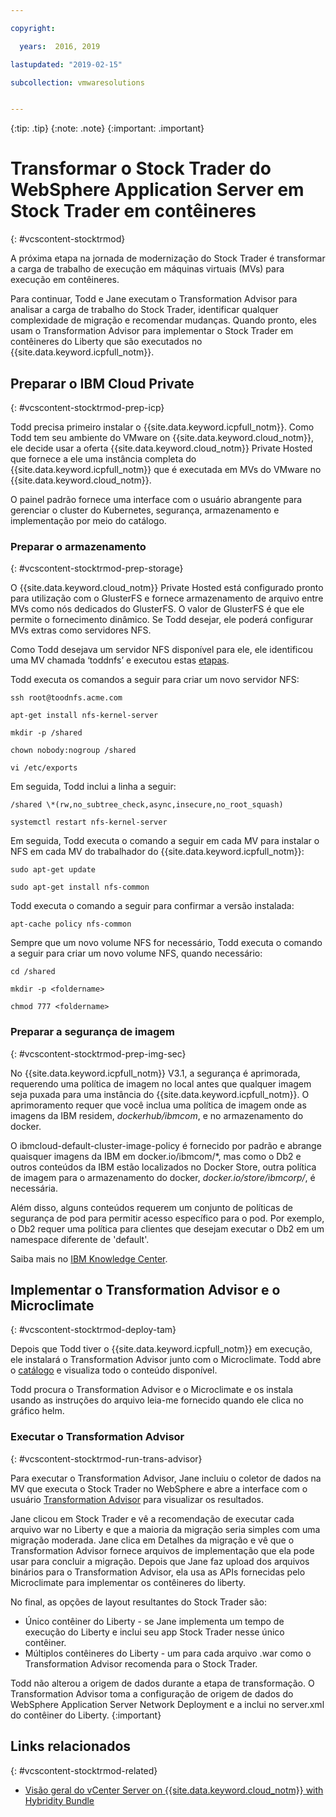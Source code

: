 ```yaml
---

copyright:

  years:  2016, 2019

lastupdated: "2019-02-15"

subcollection: vmwaresolutions


---
```


{:tip: .tip}
{:note: .note}
{:important: .important}

# Transformar o Stock Trader do WebSphere Application Server em Stock Trader em contêineres
{: #vcscontent-stocktrmod}

A próxima etapa na jornada de modernização do Stock Trader é transformar a carga de trabalho de execução em máquinas virtuais (MVs) para execução em contêineres.

Para continuar, Todd e Jane executam o Transformation Advisor para analisar a carga de trabalho do Stock Trader, identificar qualquer complexidade de migração e recomendar mudanças. Quando pronto, eles usam o Transformation Advisor para implementar o Stock Trader em contêineres do Liberty que são executados no {{site.data.keyword.icpfull_notm}}.

## Preparar o IBM Cloud Private
{: #vcscontent-stocktrmod-prep-icp}

Todd precisa primeiro instalar o  {{site.data.keyword.icpfull_notm}}. Como Todd tem seu ambiente do VMware on {{site.data.keyword.cloud_notm}}, ele decide usar a oferta {{site.data.keyword.cloud_notm}} Private Hosted que fornece a ele uma instância completa do {{site.data.keyword.icpfull_notm}} que é executada em MVs do VMware no {{site.data.keyword.cloud_notm}}.

O painel padrão fornece uma interface com o usuário abrangente para gerenciar o cluster do Kubernetes, segurança, armazenamento e implementação por meio do catálogo.

### Preparar o armazenamento
{: #vcscontent-stocktrmod-prep-storage}

O {{site.data.keyword.cloud_notm}} Private Hosted está configurado pronto para utilização com o GlusterFS e fornece armazenamento de arquivo entre MVs como nós dedicados do GlusterFS. O valor de GlusterFS é que ele permite o fornecimento dinâmico. Se Todd desejar, ele poderá configurar MVs extras como servidores NFS.

Como Todd desejava um servidor NFS disponível para ele, ele identificou uma MV chamada ‘toddnfs’ e executou estas
[etapas](https://help.ubuntu.com/community/SettingUpNFSHowTo).

Todd executa os comandos a seguir para criar um novo servidor NFS:

`ssh root@toodnfs.acme.com`

`apt-get install nfs-kernel-server`

`mkdir -p /shared`

`chown nobody:nogroup /shared`

`vi /etc/exports`

Em seguida, Todd inclui a linha a seguir:

`/shared \*(rw,no_subtree_check,async,insecure,no_root_squash)`

`systemctl restart nfs-kernel-server`

Em seguida, Todd executa o comando a seguir em cada MV para instalar o NFS em cada MV do trabalhador do {{site.data.keyword.icpfull_notm}}:

`sudo apt-get update`

`sudo apt-get install nfs-common`

Todd executa o comando a seguir para confirmar a versão instalada:

`apt-cache policy nfs-common`

Sempre que um novo volume NFS for necessário, Todd executa o comando a seguir para criar um novo volume NFS, quando necessário:

`cd /shared`

`mkdir -p <foldername>`

`chmod 777 <foldername>`

### Preparar a segurança de imagem
{: #vcscontent-stocktrmod-prep-img-sec}

No {{site.data.keyword.icpfull_notm}} V3.1, a segurança é aprimorada, requerendo uma política de imagem no local antes que qualquer imagem seja puxada para uma instância do {{site.data.keyword.icpfull_notm}}. O aprimoramento requer que você inclua uma política de imagem onde as imagens da IBM residem, *dockerhub/ibmcom*, e no armazenamento do docker.

O ibmcloud-default-cluster-image-policy é fornecido por padrão e abrange quaisquer imagens da IBM em docker.io/ibmcom/\*, mas como o Db2 e outros conteúdos da IBM estão localizados no Docker Store, outra política de imagem para o armazenamento do docker, *docker.io/store/ibmcorp/*, é necessária.

Além disso, alguns conteúdos requerem um conjunto de políticas de segurança de pod para permitir acesso específico para o pod. Por exemplo, o Db2 requer uma política para clientes que desejam executar o Db2 em um namespace diferente de 'default'.

Saiba mais no [IBM Knowledge
Center](https://www.ibm.com/support/knowledgecenter/SSBS6K_3.1.0/manage_cluster/enable_pod_security.html).

## Implementar o Transformation Advisor e o Microclimate
{: #vcscontent-stocktrmod-deploy-tam}

Depois que Todd tiver o {{site.data.keyword.icpfull_notm}} em execução, ele instalará o Transformation Advisor junto com o Microclimate. Todd abre o [catálogo](https://www.ibm.com/cloud/private/developer) e visualiza todo o conteúdo disponível.

Todd procura o Transformation Advisor e o Microclimate e os instala usando as instruções do arquivo leia-me fornecido quando ele clica no gráfico helm.

### Executar o Transformation Advisor
{: #vcscontent-stocktrmod-run-trans-advisor}

Para executar o Transformation Advisor, Jane incluiu o coletor de dados na MV que executa o Stock Trader no WebSphere e abre a interface com o usuário [Transformation
Advisor](https://developer.ibm.com/recipes/tutorials/using-the-transformation-advisor-on-ibm-cloud-private/) para visualizar os resultados.

Jane clicou em Stock Trader e vê a recomendação de executar cada arquivo war no Liberty e que a maioria da migração seria simples com uma migração moderada. Jane clica em Detalhes da migração e vê que o Transformation Advisor fornece arquivos de implementação que ela pode usar para concluir a migração. Depois que Jane faz upload dos arquivos binários para o Transformation Advisor, ela usa as APIs fornecidas pelo Microclimate para implementar os contêineres do liberty.

No final, as opções de layout resultantes do Stock Trader são:
* Único contêiner do Liberty - se Jane implementa um tempo de execução do Liberty e inclui seu app Stock Trader nesse único contêiner.
* Múltiplos contêineres do Liberty - um para cada arquivo .war como o Transformation Advisor recomenda para o Stock Trader.

Todd não alterou a origem de dados durante a etapa de transformação. O Transformation Advisor toma a configuração de origem de dados do WebSphere Application Server Network Deployment e a inclui no server.xml do contêiner do Liberty.
{:important}

## Links relacionados
{: #vcscontent-stocktrmod-related}

* [Visão geral do vCenter Server on {{site.data.keyword.cloud_notm}} with Hybridity Bundle](/docs/services/vmwaresolutions/archiref/vcs?topic=vmware-solutions-vcs-hybridity-intro)
